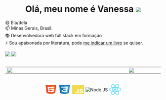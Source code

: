 <h1 align="center">Olá, meu nome é Vanessa <img src="https://media.giphy.com/media/fvSnAaFUjIqh6XXIFp/giphy-downsized.gif" width="30px"></h1>

<p>😄 Ela/dela<br/>📫 Minas Gerais, Brasil.<br/>📚 Desenvolvedora web full stack em formação<br/>⚡ Sou apaixonada por literatura, pode <a href="https://www.linkedin.com/in/vanessacreisbh/">me indicar um livro</a> se quiser.</p>

<div>
<a href = "mailto:vanessacreis"><img src="https://img.shields.io/badge/Outlook-0078D4?style=for-the-badge&logo=microsoft-outlook&logoColor=white" target="_blank"></a>
<a href="https://www.linkedin.com/in/vanessacreisbh/" target="_blank"><img src="https://img.shields.io/badge/-LinkedIn-%230077B5?style=for-the-badge&logo=linkedin&logoColor=white" target="_blank"></a>
</div> <br/>


<table align="center">
  <tr>
      <td><img width="380px" align="left" src="https://github-readme-stats.vercel.app/api?username=vanessacreis&count_private=true&show_icons=true&theme=great-gatsby" /></td>
      <td><img width="380px" align="left" src="https://github-readme-stats.vercel.app/api/top-langs/?username=vanessacreis&layout=compact&count_private=true&theme=great-gatsby" /></td>
  </tr>  
</table>

<div style="display: inline_block" align="center"><br>
  <img align="center" alt="HTML5" height="30" width="40" src="https://raw.githubusercontent.com/devicons/devicon/master/icons/html5/html5-original.svg">
  <img align="center" alt="CSS3" height="30" width="40" src="https://raw.githubusercontent.com/devicons/devicon/master/icons/css3/css3-original.svg">
  <img align="center" alt="Javascript" height="30" width="40" src="https://raw.githubusercontent.com/devicons/devicon/master/icons/javascript/javascript-plain.svg">
  <img align="center" alt="Node.JS" height="40" width="40" src="https://img.icons8.com/color/452/nodejs.png">
  <img align="center" alt="React" height="40" width="40" src="https://raw.githubusercontent.com/devicons/devicon/master/icons/react/react-original.svg">
</div> <br/>
 
